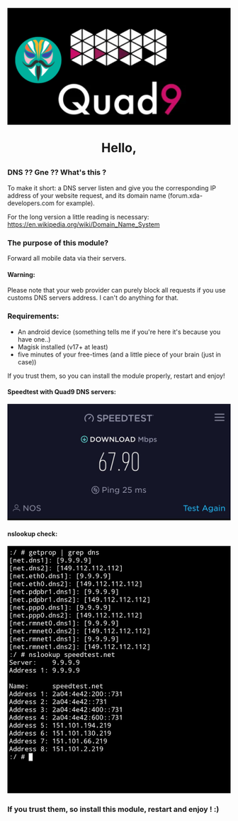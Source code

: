 <h1 align="center">
<img src="./images/magiskCloud9.png">
<br />



Hello,

### DNS ?? Gne ?? What's this ?

To make it short: a DNS server listen and give you the corresponding IP address of your website request, and its domain name (forum.xda-developers.com for example).

For the long version a little reading is necessary: https://en.wikipedia.org/wiki/Domain_Name_System

### The purpose of this module?
Forward all mobile data via their servers.


#### Warning:

Please note that your web provider can purely block all requests if you use customs DNS servers address. I can't do anything for that.

### Requirements:
- An android device (something tells me if you're here it's because you have one..)
- Magisk installed (v17+ at least)
- five minutes of your free-times (and a little piece of your brain (just in case))



If you trust them, so you can install the module properly, restart and enjoy! 


#### Speedtest with Quad9 DNS servers:

<img src="./images/speedtest.jpeg">


#### nslookup check:

<img src="./images/dnsproof.jpeg">

### If you trust them, so install this module, restart and enjoy ! :)
